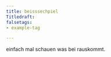 ```yaml
---
title: beisssechpiel 
Titledraft: 
falsetags: 
- example-tag

---
```

einfach mal schauen was bei rauskommt.